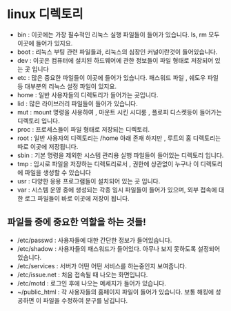 linux 디렉토리
============

- bin : 이곳에는 가장 필수적인 리눅스 실행 파일들이 들어가 있습니다.
	ls, rm 모두 이곳에 들어가 있지요.  
- boot : 리눅스 부팅 관련 파일들과, 리눅스의 심장인 커널이란것이 들어있습니다.  
- dev : 이곳은 컴퓨터에 설치된 하드웨어에 관한 정보들이 파일 형태로 저장되어 있는 곳 입니다  
- etc : 많은 중요한 파일들이 이곳에 들어가 있습니다. 패스워드 파일 , 쉐도우 파일 등
	대부분의 리눅스 설정 파일이 있지요.  
- home : 일반 사용자들의 디렉토리가 들어가는 곳입니다.  
- lid : 많은 라이브러리 파일들이 들어가 있습니다.  
- mut : mount 명령을 사용하여 , 마운트 시킨 시디룸 , 플로피 디스켓등이 들어가는 디렉토리 입니다.  
- proc : 프로세스들이 파일 형태로 저장되는 디렉토리.  
- root : 일반 사용자의 디렉토리는 /home 아래 존재 하지만 , 루트의 홈 디렉토리는 따로 이곳에 저장됩니다.  
- sbin : 기본 명령을 제외한 시스템 관리용 실행 파일들이 들어있는 디렉토리 입니다.  
- tmp : 임시로 파일을 저장하는 디렉토리로서 , 권한에 상관없이 누구나 이 디렉토리에 파일을 생성할 수 있습니다  
- usr : 다양한 응용 프로그램들이 설치되어 있는 곳 입니다.  
- var : 시스템 운영 중에 생성되는 각종 임시 파일들이 들어가 있으며, 외부 접속에 대한 로그 파일들이 바로 이곳에 저장이 됩니다.  

파일들 중에 중요한 역할을 하는 것들!  
-------------------------

- /etc/passwd : 사용자들에 대한 간단한 정보가 들어있습니다.  
- /etc/shadow : 사용자들의 패스워드가 들어있다. 아무나 보지 못하도록 설정되어있습니다.  
- /etc/services : 서버가 어떤 어떤 서비스를 하는중인지 보여줍니다.  
- /etc/issue.net : 처음 접속될 때 나오는 화면입니다.  
- /etc/motd : 로그인 후에 나오는 메세지가 들어가 있습니다.  
- ~/public_html : 각 사용자들의 홈페이지 파일이 들어가 있습니다. 보통 해킹에 성공하면 이 파일을 수정하여 문구를 남깁니다.  
